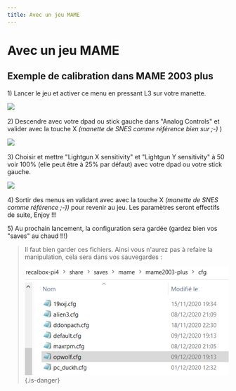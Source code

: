 ```yaml
---
title: Avec un jeu MAME
---
```


# Avec un jeu MAME

## Exemple de calibration dans MAME 2003 plus

1\) Lancer le jeu et activer ce menu en pressant L3 sur votre manette.

![](https://gblobscdn.gitbook.com/assets%2F-LzWj9p28FD5y9arPHmj%2F-MO7jBuBXxV-pSGiuaYY%2F-MO7ksDu_edxiPArJlV6%2Fimage.png?alt=media&token=e7b4c061-c99e-4bb6-8608-912cd88536f1)

2\) Descendre avec votre dpad ou stick gauche dans "Analog Controls" et valider avec la touche X _\(manette de SNES comme référence bien sur ;-\)_ \)

![](https://gblobscdn.gitbook.com/assets%2F-LzWj9p28FD5y9arPHmj%2F-MO7jBuBXxV-pSGiuaYY%2F-MO7nF0Nb-XCOEIXQ6Yl%2Fimage.png?alt=media&token=638c419b-64a8-4699-8ea3-53fa4af09a37)

3\) Choisir et mettre "Lightgun X sensitivity" et "Lightgun Y sensitivity" à 50 voir 100% \(elle peut être à 25% par défaut\) avec votre dpad ou votre stick gauche.

![](https://gblobscdn.gitbook.com/assets%2F-LzWj9p28FD5y9arPHmj%2F-MO7jBuBXxV-pSGiuaYY%2F-MO7ndPuLKzm9CSmU8II%2Fimage.png?alt=media&token=c6226b7c-7486-40bb-9a30-d992804485eb)

4\) Sortir des menus en validant avec avec la touche X _\(manette de SNES comme référence ;-\)\)_ pour revenir au jeu. Les paramètres seront effectifs de suite, Enjoy !!! 

5\) Au prochain lancement, la configuration sera gardée \(gardez bien vos "saves" au chaud !!!\)


>Il faut bien garder ces fichiers. Ainsi vous n'aurez pas à refaire la manipulation, cela sera dans vos sauvegardes : 
>
>![](./image%20%28170%29.png) 
{.is-danger}

